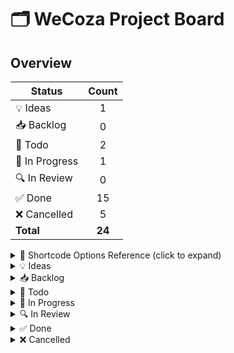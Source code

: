 # 🗂 WeCoza Project Board

## Overview

| Status         | Count |
|----------------|:-----:|
| 💡 Ideas       |   1   |
| 📥 Backlog     |   0   |
| 📝 Todo        |   2   |
| 🚧 In Progress |   1   |
| 🔍 In Review   |   0   |
| ✅ Done        |  15   |
| ❌ Cancelled   |   5   |
| **Total**      | **24** |

<details>
<summary>📖 Shortcode Options Reference (click to expand)</summary>

## Shortcode Options Reference

### File References
- `(TK)` – Targets this file (`project-planning.md`)
- `(TK)(WEC-XX)` – Targets one or more specific tasks

### Task Operations
- **Move status:**
  `(TK)(WEC-XX) status=Ideas|Backlog|Todo|InProgress|InReview|Done|Cancelled`
- **Set priority:**
  `(TK)(WEC-XX) priority=Urgent|High|Medium|Low|None`
- **Labels:**
  `(TK)(WEC-XX) labels=Bug,Feature,UX`
- **Comment:**
  `(TK)(WEC-XX) comment="Your comment here"`
- **Add subtask:**
  `(TK)(WEC-XX) add-subtask="Describe subtask"`
- **Screenshot:**
  `(TK)(WEC-XX) screenshot="https://…/image.png"`
- **New task:**
  `(TK)(new WEC-YY) title="…" status=Ideas priority=Medium labels=…`
- **Delete:**
  `(TK)(WEC-XX) delete`
- **Overview:**
  `(TK)(overview)`

</details>

<details>
<summary>💡 Ideas</summary>

- [ ] WEC-18 – Batch Learner Management _(High)_
  - Description: Allow users to add multiple learners at once from a pre-defined list or template.
    Proposed solution: Add a “Select All” option and batch processing.

</details>

<details>
<summary>📥 Backlog</summary>

_No tasks_

</details>

<details>
<summary>📝 Todo</summary>

- [ ] WEC-25 – Drag‑and‑Drop Exception Date Management _(Medium)_
  - Description: Allow users to add exception dates by clicking directly on the calendar rather than using the full form.

- [ ] WEC-31 – Stepped Workflow for Classes _(None)_
  - Description: Instead of displaying the whole (full) form, break it into steps for better UX.

</details>

<details>
<summary>🚧 In Progress</summary>



- [ ] WEC-28 – Calendar Export Integration _(Medium)_
  - Description: Add functionality to export class schedules to external calendar applications.
    Proposed Solution: Implement iCalendar (.ics) export for bulk schedule export.
  - Sub‑tasks:
    - [ ] WEC-28-1: Move the export button into “View Calendar” section
    - [ ] WEC-28-2: Relocate calendar below “Class Date History”

</details>

<details>
<summary>🔍 In Review</summary>

_No tasks_

</details>

<details>
<summary>✅ Done</summary>

- [x] WEC-33 – Class Types & Durations Integration _(High)_
  - Description: Rework how we integrate Class Types & Durations in the system.
    Implemented a more flexible and maintainable approach for managing class types and their associated durations, ensuring proper calculation of schedule hours and end dates.
  - Completed by creating ClassTypesController and implementing two-level selection system with automatic duration calculation.

- [x] WEC-32 – Verification issue _(Urgent)_
  - Description: ![image.png](https://uploads.linear.app/…4277b7d4-59c7-4238-8b9d-0f3174f24547)
    Under Class Learners, “Select Learners” doesn’t register selections.
  - Fixed by correcting the learner-selection logic in `class-learners.php`.

- [x] WEC-27 – Class Conflict Detection _(Urgent)_
  - Description: Detect and warn about potential conflicts when scheduling classes.
  - Fixed by adding conflict‑detection logic to check overlapping schedules.

- [x] WEC-21 – Verification issue _(Urgent)_
  - Description: ![image.png](https://uploads.linear.app/…0f3174f24547)
    “Select Learners” still shows no response.
  - Fixed by ensuring the update function fires correctly.

- [x] WEC-17 – Improved Calendar Visualization _(High)_
  - Description: Enhance calendar visuals with distinct styling and hover states.

- [x] WEC-19 – Advanced Validation Feedback _(Urgent)_
  - Description: Provide more detailed, user‑friendly validation messages.

- [x] WEC-11 – Exception Dates Recalculation _(High)_
  - Description: Recalculate recurring schedules when exception dates change.

- [x] WEC-24 – View attachments in Augment _(Urgent)_
  - Description: Need to view Linear attachments from Augment, not WP.
  - Fixed by integrating Augment tools for attachment preview.

- [x] WEC-23 – Page SC _(None)_
  - Description: ![Screenshot](https://uploads.linear.app/…)
    Updated summary of changes in the Page SC component.

- [x] WEC-20 – Verification issue _(Urgent)_
  - Description: ![image.png](https://uploads.linear.app/…0f3174f24547)
    Update function wasn’t firing in Class Learners.

- [x] WEC-15 – Form Validation on Submit _(High)_
  - Description: Fixed validation logic to correctly recognize completed fields.

- [x] WEC-14 – Calendar Text Readability _(High)_
  - Description: Ensured white text on events to improve contrast.

- [x] WEC-13 – Exam Learners Selection Issues _(Urgent)_
  - Description: Fixed exam learner count logic to clear validation errors.

- [x] WEC-12 – Class Learners Selection Issues _(Urgent)_
  - Description: Added hidden fields and updated logic to clear stale errors.

- [x] WEC-10 – Day of Week Restriction _(Urgent)_
  - Description: Implemented day‑of‑week consistency checks.

</details>

<details>
<summary>❌ Cancelled</summary>

- [ ] WEC-16 – Calendar Initialization in Tabs _(High)_
  - Description: Calendar may not initialize properly when switching tabs.

- [ ] WEC-22 – Calendar Initialization in Tabs _(High)_
  - Description: Calendar doesn’t initialize correctly when embedded.

- [ ] WEC-26 – Recurring Schedule Templates _(High)_
  - Description: Allow saving and reusing recurring schedule templates.

- [ ] WEC-29 – Multi‑View Calendar Options _(High)_
  - Description: Add day/week/month view options to calendar.

- [ ] WEC-30 – Bulk Class Operations _(High)_
  - Description: Perform operations on multiple classes at once.

</details>
